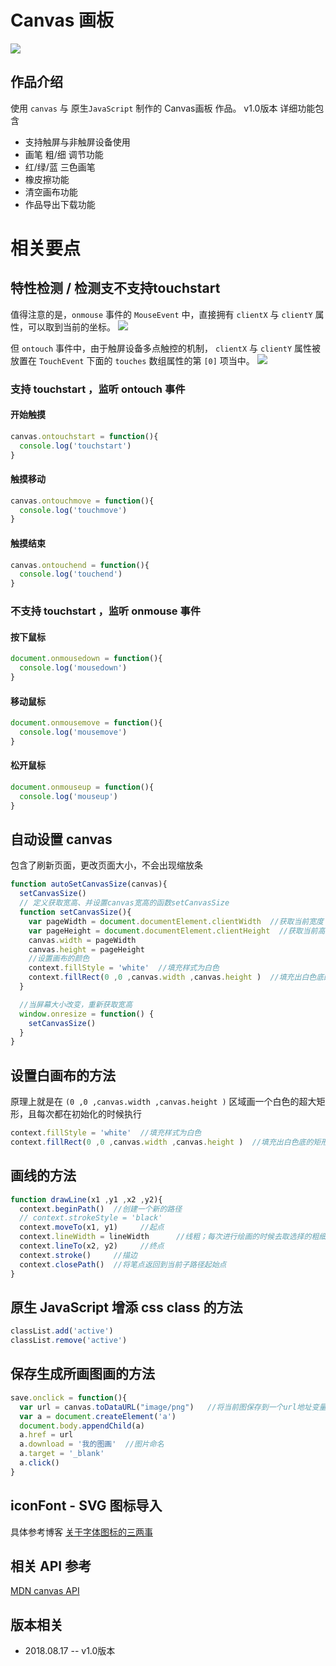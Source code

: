 # Canvas 画板
![](https://upload-images.jianshu.io/upload_images/12904618-e86b31e1e0556db7.png?imageMogr2/auto-orient/strip%7CimageView2/2/w/1240)

## 作品介绍
使用 `canvas` 与 原生`JavaScript` 制作的 Canvas画板 作品。
v1.0版本 详细功能包含
- 支持触屏与非触屏设备使用
- 画笔 粗/细 调节功能
- 红/绿/蓝 三色画笔
- 橡皮擦功能
- 清空画布功能
- 作品导出下载功能

# 相关要点
## 特性检测 / 检测支不支持touchstart
值得注意的是，`onmouse` 事件的 `MouseEvent` 中，直接拥有 `clientX` 与 `clientY` 属性，可以取到当前的坐标。
![](https://upload-images.jianshu.io/upload_images/12904618-287845adc3f845ca.jpg?imageMogr2/auto-orient/strip%7CimageView2/2/w/1240)

但 `ontouch` 事件中，由于触屏设备多点触控的机制， `clientX` 与 `clientY` 属性被放置在 `TouchEvent` 下面的 `touches` 数组属性的第 `[0]` 项当中。
![](https://upload-images.jianshu.io/upload_images/12904618-108fc39873979097.jpg?imageMogr2/auto-orient/strip%7CimageView2/2/w/1240)


### 支持 touchstart ，监听 ontouch 事件
#### 开始触摸
```JavaScript
canvas.ontouchstart = function(){
  console.log('touchstart')
}
```

#### 触摸移动
```JavaScript
canvas.ontouchmove = function(){
  console.log('touchmove')
}
```

#### 触摸结束
```JavaScript
canvas.ontouchend = function(){
  console.log('touchend')
}
```

### 不支持 touchstart ，监听 onmouse 事件
#### 按下鼠标
```JavaScript
document.onmousedown = function(){
  console.log('mousedown')
}
```

#### 移动鼠标
```JavaScript
document.onmousemove = function(){
  console.log('mousemove')
}
```

#### 松开鼠标
```JavaScript
document.onmouseup = function(){
  console.log('mouseup')
}
```
## 自动设置 canvas
包含了刷新页面，更改页面大小，不会出现缩放条

```JavaScript
function autoSetCanvasSize(canvas){
  setCanvasSize()
  // 定义获取宽高、并设置canvas宽高的函数setCanvasSize
  function setCanvasSize(){
    var pageWidth = document.documentElement.clientWidth  //获取当前宽度
    var pageHeight = document.documentElement.clientHeight  //获取当前高度
    canvas.width = pageWidth
    canvas.height = pageHeight
    //设置画布的颜色
    context.fillStyle = 'white'  //填充样式为白色
    context.fillRect(0 ,0 ,canvas.width ,canvas.height )  //填充出白色底的矩形，充当白色画布，不然默认是透明的
  }

  //当屏幕大小改变，重新获取宽高
  window.onresize = function() {
    setCanvasSize()
  }
}
```

## 设置白画布的方法
原理上就是在 `(0 ,0 ,canvas.width ,canvas.height )` 区域画一个白色的超大矩形，且每次都在初始化的时候执行
```JavaScript
context.fillStyle = 'white'  //填充样式为白色
context.fillRect(0 ,0 ,canvas.width ,canvas.height )  //填充出白色底的矩形，充当白色画布，不然默认是透明的
```

## 画线的方法
```JavaScript
function drawLine(x1 ,y1 ,x2 ,y2){
  context.beginPath()  //创建一个新的路径
  // context.strokeStyle = 'black'
  context.moveTo(x1, y1)     //起点
  context.lineWidth = lineWidth      //线粗；每次进行绘画的时候去取选择的粗细的值
  context.lineTo(x2, y2)     //终点
  context.stroke()     //描边
  context.closePath()  //将笔点返回到当前子路径起始点
}
```

## 原生 JavaScript 增添 css class 的方法
```JavaScript
classList.add('active')
classList.remove('active')
```

## 保存生成所画图画的方法
```JavaScript
save.onclick = function(){
  var url = canvas.toDataURL("image/png")   //将当前图保存到一个url地址变量中
  var a = document.createElement('a')
  document.body.appendChild(a)
  a.href = url
  a.download = '我的图画'  //图片命名
  a.target = '_blank'
  a.click()
}
```

## iconFont - SVG 图标导入
具体参考博客
[关于字体图标的三两事](https://www.jianshu.com/p/1542a8d3ce0b)

## 相关 API 参考
[MDN canvas API](https://developer.mozilla.org/zh-CN/docs/Web/API/Canvas_API)

## 版本相关
- 2018.08.17 -- v1.0版本   
